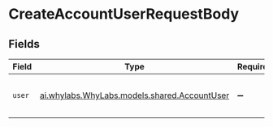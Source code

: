 # CreateAccountUserRequestBody


## Fields

| Field                                                                              | Type                                                                               | Required                                                                           | Description                                                                        |
| ---------------------------------------------------------------------------------- | ---------------------------------------------------------------------------------- | ---------------------------------------------------------------------------------- | ---------------------------------------------------------------------------------- |
| `user`                                                                             | [ai.whylabs.WhyLabs.models.shared.AccountUser](../../models/shared/AccountUser.md) | :heavy_minus_sign:                                                                 | Information held about a user in an account                                        |